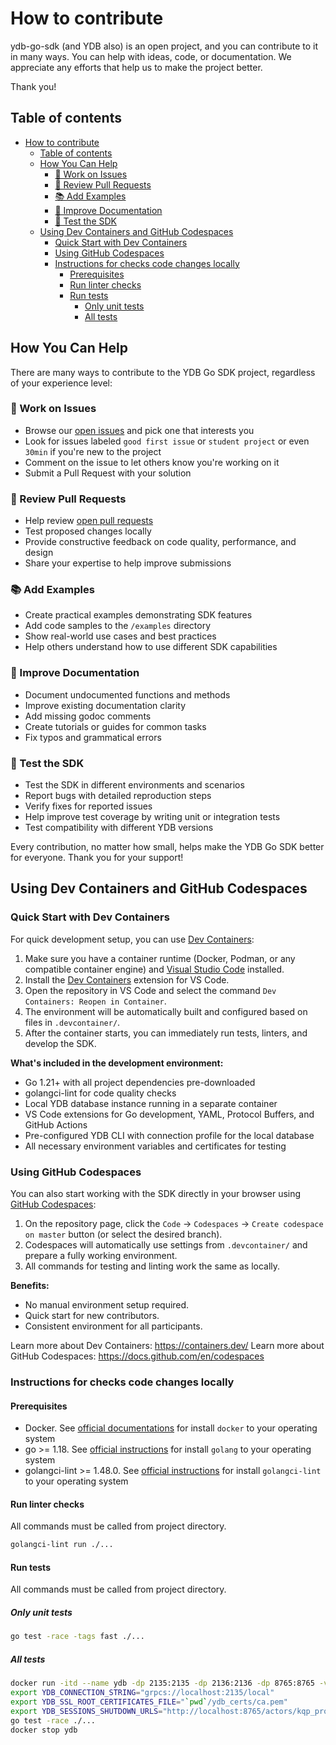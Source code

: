 # How to contribute

ydb-go-sdk (and YDB also) is an open project, and you can contribute to it in many ways. You can help with ideas, code, or documentation. We appreciate any efforts that help us to make the project better.

Thank you!

## Table of contents
- [How to contribute](#how-to-contribute)
  - [Table of contents](#table-of-contents)
  - [How You Can Help](#how-you-can-help)
    - [🔧 Work on Issues](#-work-on-issues)
    - [👀 Review Pull Requests](#-review-pull-requests)
    - [📚 Add Examples](#-add-examples)
    - [📝 Improve Documentation](#-improve-documentation)
    - [🧪 Test the SDK](#-test-the-sdk)
  - [Using Dev Containers and GitHub Codespaces](#using-dev-containers-and-github-codespaces)
    - [Quick Start with Dev Containers](#quick-start-with-dev-containers)
    - [Using GitHub Codespaces](#using-github-codespaces)
    - [Instructions for checks code changes locally](#instructions-for-checks-code-changes-locally)
      - [Prerequisites](#prerequisites)
      - [Run linter checks](#run-linter-checks)
      - [Run tests](#run-tests)
        - [Only unit tests](#only-unit-tests)
        - [All tests](#all-tests)

## How You Can Help

There are many ways to contribute to the YDB Go SDK project, regardless of your experience level:

### 🔧 Work on Issues
- Browse our [open issues](https://github.com/ydb-platform/ydb-go-sdk/issues) and pick one that interests you
- Look for issues labeled `good first issue` or `student project` or even `30min` if you're new to the project
- Comment on the issue to let others know you're working on it
- Submit a Pull Request with your solution

### 👀 Review Pull Requests
- Help review [open pull requests](https://github.com/ydb-platform/ydb-go-sdk/pulls)
- Test proposed changes locally
- Provide constructive feedback on code quality, performance, and design
- Share your expertise to help improve submissions

### 📚 Add Examples
- Create practical examples demonstrating SDK features
- Add code samples to the `/examples` directory
- Show real-world use cases and best practices
- Help others understand how to use different SDK capabilities

### 📝 Improve Documentation
- Document undocumented functions and methods
- Improve existing documentation clarity
- Add missing godoc comments
- Create tutorials or guides for common tasks
- Fix typos and grammatical errors

### 🧪 Test the SDK
- Test the SDK in different environments and scenarios
- Report bugs with detailed reproduction steps
- Verify fixes for reported issues
- Help improve test coverage by writing unit or integration tests
- Test compatibility with different YDB versions

Every contribution, no matter how small, helps make the YDB Go SDK better for everyone. Thank you for your support!

## Using Dev Containers and GitHub Codespaces

### Quick Start with Dev Containers

For quick development setup, you can use [Dev Containers](https://containers.dev/):

1. Make sure you have a container runtime (Docker, Podman, or any compatible container engine) and [Visual Studio Code](https://code.visualstudio.com/) installed.
2. Install the [Dev Containers](https://marketplace.visualstudio.com/items?itemName=ms-vscode-remote.remote-containers) extension for VS Code.
3. Open the repository in VS Code and select the command `Dev Containers: Reopen in Container`.
4. The environment will be automatically built and configured based on files in `.devcontainer/`.
5. After the container starts, you can immediately run tests, linters, and develop the SDK.

**What's included in the development environment:**
- Go 1.21+ with all project dependencies pre-downloaded
- golangci-lint for code quality checks
- Local YDB database instance running in a separate container
- VS Code extensions for Go development, YAML, Protocol Buffers, and GitHub Actions
- Pre-configured YDB CLI with connection profile for the local database
- All necessary environment variables and certificates for testing

### Using GitHub Codespaces

You can also start working with the SDK directly in your browser using [GitHub Codespaces](https://github.com/features/codespaces):

1. On the repository page, click the `Code` → `Codespaces` → `Create codespace on master` button (or select the desired branch).
2. Codespaces will automatically use settings from `.devcontainer/` and prepare a fully working environment.
3. All commands for testing and linting work the same as locally.

**Benefits:**
- No manual environment setup required.
- Quick start for new contributors.
- Consistent environment for all participants.

Learn more about Dev Containers: https://containers.dev/
Learn more about GitHub Codespaces: https://docs.github.com/en/codespaces

### Instructions for checks code changes locally

#### Prerequisites

- Docker. See [official documentations](https://docs.docker.com/engine/install/) for install `docker` to your operating system
- go >= 1.18. See [official instructions](https://go.dev/doc/install) for install `golang` to your operating system
- golangci-lint >= 1.48.0. See [official instructions](https://golangci-lint.run/usage/install/) for install `golangci-lint` to your operating system

#### Run linter checks

All commands must be called from project directory.

```sh
golangci-lint run ./...
```

#### Run tests

All commands must be called from project directory.

##### Only unit tests

```sh
go test -race -tags fast ./... 
```

##### All tests

```sh
docker run -itd --name ydb -dp 2135:2135 -dp 2136:2136 -dp 8765:8765 -v `pwd`/ydb_certs:/ydb_certs -e YDB_LOCAL_SURVIVE_RESTART=true -e YDB_USE_IN_MEMORY_PDISKS=true -h localhost ydbplatform/local-ydb:latest
export YDB_CONNECTION_STRING="grpcs://localhost:2135/local"
export YDB_SSL_ROOT_CERTIFICATES_FILE="`pwd`/ydb_certs/ca.pem"
export YDB_SESSIONS_SHUTDOWN_URLS="http://localhost:8765/actors/kqp_proxy?force_shutdown=all"
go test -race ./... 
docker stop ydb
```
